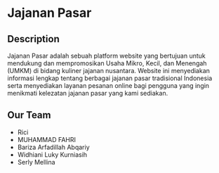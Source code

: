 # Jajanan Pasar

## Description

Jajanan Pasar adalah sebuah platform website yang bertujuan untuk mendukung dan mempromosikan Usaha Mikro, Kecil, dan Menengah (UMKM) di bidang kuliner jajanan nusantara. Website ini menyediakan informasi lengkap tentang berbagai jajanan pasar tradisional Indonesia serta menyediakan layanan pesanan online bagi pengguna yang ingin menikmati kelezatan jajanan pasar yang kami sediakan.

## Our Team

- Rici
- MUHAMMAD FAHRI
- Bariza Arfadillah Abqariy
- Widhiani Luky Kurniasih
- Serly Mellina
